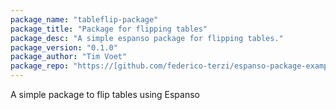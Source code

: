 ```yaml
---
package_name: "tableflip-package"
package_title: "Package for flipping tables"
package_desc: "A simple espanso package for flipping tables."
package_version: "0.1.0"
package_author: "Tim Voet"
package_repo: "https://[github.com/federico-terzi/espanso-package-example](https://github.com/timvoet/espanso-package-tableflip)"
---
```

A simple package to flip tables using Espanso
